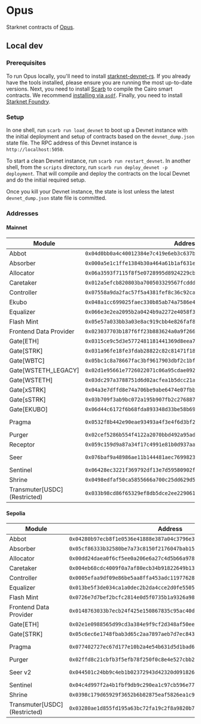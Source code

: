 # Opus

Starknet contracts of [Opus](https://opus.money).

## Local dev

### Prerequisites

To run Opus locally, you'll need to install [starknet-devnet-rs](https://github.com/0xSpaceShard/starknet-devnet-rs). If you already have the tools installed, please ensure you are running the most up-to-date versions. Next, you need to install [Scarb](https://docs.swmansion.com/scarb/docs.html) to compile the Cairo smart contracts. We recommend [installing via `asdf`](https://docs.swmansion.com/scarb/download.html#install-via-asdf). Finally, you need to install [Starknet Foundry](https://github.com/foundry-rs/starknet-foundry).

### Setup

In one shell, run `scarb run load_devnet` to boot up a Devnet instance with the initial deployment and setup of contracts based on the `devnet_dump.json` state file. The RPC address of this Devnet instance is `http://localhost:5050`.

To start a clean Devnet instance, run `scarb run restart_devnet`. In another shell, from the `scripts` directory, run `scarb run deploy_devnet -p deployment`. That will compile and deploy the contracts on the local Devnet and do the initial required setup.

Once you kill your Devnet instance, the state is lost unless the latest `devnet_dump.json` state file is committed. 

### Addresses

#### Mainnet

| Module | Address | Version |
| ------ | ------- | ------- |
| Abbot       | `0x04d0bb0a4c40012384e7c419e6eb3c637b28e8363fb66958b60d90505b9c072f` | `v1.0.0` |
| Absorber    | `0x000a5e1c1ffe1384b30a464a61b1af631e774ec52c0e7841b9b5f02c6a729bc0` | `v1.0.0` |
| Allocator   | `0x06a3593f7115f8f5e0728995d8924229cb1c4109ea477655bad281b36a760f41` | `v1.0.0` |
| Caretaker   | `0x012a5efcb820803ba700503329567fcdddd7731e0d05e06217ed1152f956dbb0` | `v1.0.0` |
| Controller  | `0x07558a9da2fac57f5a4381fef8c36c92ca66adc20978063982382846f72a4448` | `v1.0.0` |
| Ekubo       | `0x048a1cc699025faec330b85ab74a7586e424206a481daed14160982b57567cce` | `v1.1.0` |
| Equalizer   | `0x066e3e2ea2095b2a0424b9a2272e4058f30332df5ff226518d19c20d3ab8e842` | `v1.0.0` |
| Flash Mint  | `0x05e57a033bb3a03e8ac919cbb4e826faf8f3d6a58e76ff7a13854ffc78264681` | `v1.0.0` |
| Frontend Data Provider | `0x023037703b187f6ff23b883624a0a9f266c9d44671e762048c70100c2f128ab9` | `v1.1.0` |
| Gate[ETH]   | `0x0315ce9c5d3e5772481181441369d8eea74303b9710a6c72e3fcbbdb83c0dab1` | `v1.0.0` |
| Gate[STRK]  | `0x031a96fe18fe3fdab28822c82c81471f1802800723c8f3e209f1d9da53bc637d` | `v1.0.0` |
| Gate[WBTC]  | `0x05bc1c8a78667fac3bf9617903dbf2c1bfe3937e1d37ada3d8b86bf70fb7926e` | `v1.0.0` |
| Gate[WSTETH_LEGACY] | `0x02d1e95661e7726022071c06a95cdae092595954096c373cde24a34bb3984cbf` | `v1.0.0` |
| Gate[WSTETH] | `0x03dc297a3788751d6d02acfea1b5dcc21a0eee1d34317a91aea2fbd49113ea58` | `v1.0.0` |
| Gate[xSTRK] | `0x04a3e7dffd8e74a706be9abe6474e07fbbcf41e1be71387514c4977d54dbc428` | `v1.0.0` |
| Gate[sSTRK] | `0x03b709f3ab9bc072a195b907fb2c27688723b6e4abb812a8941def819f929bd8` | `v1.0.0` |
| Gate[EKUBO] | `0x06d44c6172f6b68fda893348d33be58b69f0add83ed480d1192d19bc4188c8f6` | `v1.0.0` |
| Pragma      | `0x0532f8b442e90eae93493a4f3e4f6d3bf2579e56a75238b786a5e90cb82fdfe9` | `v1.1.0` as `pragma_v2` |
| Purger      | `0x02cef5286b554f4122a2070bbd492a95ad810774903c92633979ed54d51b04ca` | `v1.1.0` |
| Receptor    | `0x059c159d9a87a34f17c4991e81b0d937aaf86a29f682ce0951536265bd6a1678` | `v1.1.0` |
| Seer        | `0x076baf9a48986ae11b144481aec7699823d7ebc5843f30cf47b053ebfe579824` | `v1.1.0` as `seer_v2` |
| Sentinel    | `0x06428ec3221f369792df13e7d59580902f1bfabd56a81d30224f4f282ba380cd` | `v1.0.0` |
| Shrine      | `0x0498edfaf50ca5855666a700c25dd629d577eb9afccdf3b5977aec79aee55ada` | `v1.0.0` |
| Transmuter[USDC] (Restricted) | `0x033b98cd86f65329ef8db5dce2ee229061925613f5c15101b520c0343d906c0b` | `main` branch |


#### Sepolia

| Module | Address | Version |
| ------ | ------- | ------- |
| Abbot       | `0x04280b97ecb8f1e0536e41888e387a04c3796e393f7086e5e24d61614927bc30` | `v1.0.0` |
| Absorber    | `0x05cf86333b32580be7a73c8150f2176047bab151df7506b6e30217594798fab5` | `v1.0.0` |
| Allocator   | `0x00dd24daea0f6cf5ee0a206e6a27c4d5b66a978f19e3a4877de23ab5a76f905d` | `v1.0.0` |
| Caretaker   | `0x004eb68cdc4009f0a7af80ecb34b91822649b139713e7e9eb9b11b10ee47aada` | `v1.0.0` |
| Controller  | `0x0005efaa9df09e86be5aa8ffa453adc11977628ddc0cb493625ca0f3caaa94b2` | `v1.0.0` |
| Equalizer   | `0x013be5f3de034ca1a0dec2b2da4cce2d0fe5505511cbea7a309979c45202d052` | `v1.0.0` |
| Flash Mint  | `0x0726e7d7bef2bcfc2814e0d5f0735b1a9326a98f2307a5edfda8db82d60d3f5f` | `v1.0.0` |
| Frontend Data Provider | `0x0148763033b7ecb24f425e150867835c95ac40dfd7bc8b1ff26dd4c3fed59fce` | `v1.0.0` |
| Gate[ETH]   | `0x02e1e0988565d99cd3a384e9f9cf2d348af50ee1ad549880aa37ba625e8c98d6` | `v1.0.0` |
| Gate[STRK]  | `0x05c6ec6e1748fbab3d65c2aa7897aeb7d7ec843331c1a469666e162da735fd5f` | `v1.0.0` |
| Pragma      | `0x077402727ec67d177e10b2a4e54b631d5d1bad6dc0dda08cd15c7f179aede624` | `v1.1.0` as `pragma_v2` |
| Purger      | `0x02ffd8c21cbfb3f5efb78f250f0c8e4e527cbb264e2d6e8f2731cb594d2ed81c` | `v1.1.0` |
| Seer v2     | `0x044501c24bb9c4eb1b02372943d42320d091826e7b047c23132b427a2b8b7696` | `v1.1.0` as `seer_v2` |
| Sentinel    | `0x04c4d997f2a4b1fbf9db9c290ea1c97cb596e7765e058978b25683efd88e586d` | `v1.0.0` |
| Shrine      | `0x0398c179d65929f3652b6b82875eaf5826ea1c9a9dd49271e0d749328186713e` | `v1.0.0` |
| Transmuter[USDC] (Restricted) | `0x03280ae1d855fd195a63bc72fa19c2f8a9820b7871f34eff13e3841ff7388c81` | `v1.0.0` |